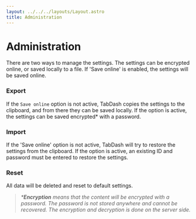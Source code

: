 ```yaml
---
layout: ../../../layouts/Layout.astro
title: Administration
---
```


# Administration

There are two ways to manage the settings. The settings can be encrypted online, or saved locally to a file. If 'Save online' is enabled, the settings will be saved online.

### Export

If the `Save online` option is not active, TabDash copies the settings to the clipboard, and from there they can be saved locally. If the option is active, the settings can be saved encrypted\* with a password.

### Import

If the 'Save online' option is not active, TabDash will try to restore the settings from the clipboard. If the option is active, an existing ID and password must be entered to restore the settings.

### Reset

All data will be deleted and reset to default settings.

> _\***Encryption** means that the content will be encrypted with a password. The password is not stored anywhere and cannot be recovered. The encryption and decryption is done on the server side._
